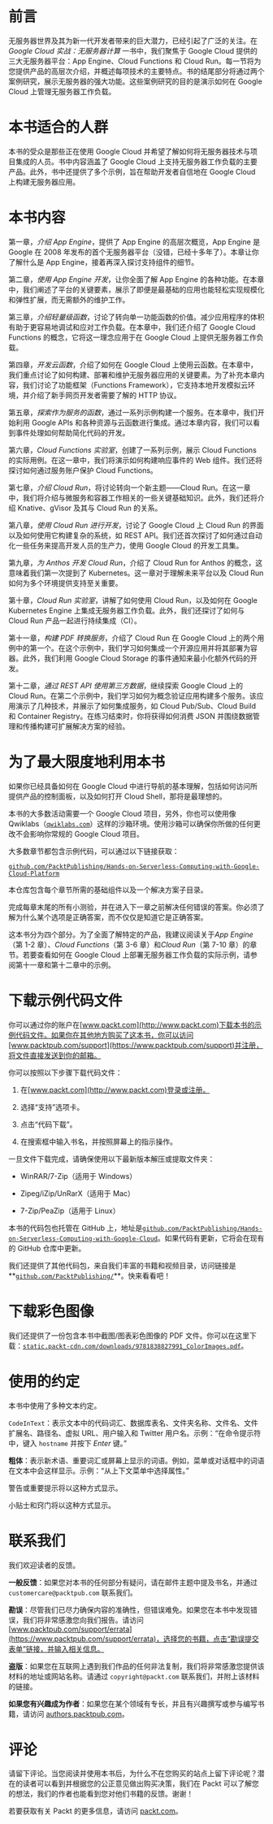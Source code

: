 # 前言

无服务器世界及其为新一代开发者带来的巨大潜力，已经引起了广泛的关注。在 *Google Cloud 实战：无服务器计算* 一书中，我们聚焦于 Google Cloud 提供的三大无服务器平台：App Engine、Cloud Functions 和 Cloud Run。每一节将为您提供产品的高层次介绍，并概述每项技术的主要特点。书的结尾部分将通过两个案例研究，展示无服务器的强大功能。这些案例研究的目的是演示如何在 Google Cloud 上管理无服务器工作负载。

# 本书适合的人群

本书的受众是那些正在使用 Google Cloud 并希望了解如何将无服务器技术与项目集成的人员。书中内容涵盖了 Google Cloud 上支持无服务器工作负载的主要产品。此外，书中还提供了多个示例，旨在帮助开发者自信地在 Google Cloud 上构建无服务器应用。

# 本书内容

第一章，*介绍 App Engine*，提供了 App Engine 的高层次概览，App Engine 是 Google 在 2008 年发布的首个无服务器平台（没错，已经十多年了）。本章让你了解什么是 App Engine，接着再深入探讨支持组件的细节。

第二章，*使用 App Engine 开发*，让你全面了解 App Engine 的各种功能。在本章中，我们阐述了平台的关键要素，展示了即便是最基础的应用也能轻松实现规模化和弹性扩展，而无需额外的维护工作。

第三章，*介绍轻量级函数*，讨论了转向单一功能函数的价值。减少应用程序的体积有助于更容易地调试和应对工作负载。在本章中，我们还介绍了 Google Cloud Functions 的概念，它将这一理念应用于在 Google Cloud 上提供无服务器工作负载。

第四章，*开发云函数*，介绍了如何在 Google Cloud 上使用云函数。在本章中，我们重点讨论了如何构建、部署和维护无服务器应用的关键要素。为了补充本章内容，我们讨论了功能框架（Functions Framework），它支持本地开发模拟云环境，并介绍了新手网页开发者需要了解的 HTTP 协议。

第五章，*探索作为服务的函数*，通过一系列示例构建一个服务。在本章中，我们开始利用 Google APIs 和各种资源与云函数进行集成。通过本章内容，我们可以看到事件处理如何帮助简化代码的开发。

第六章，*Cloud Functions 实验室*，创建了一系列示例，展示 Cloud Functions 的实际用例。在这一章中，我们将演示如何构建响应事件的 Web 组件。我们还将探讨如何通过服务账户保护 Cloud Functions。

第七章，*介绍 Cloud Run*，将讨论转向一个新主题——Cloud Run。在这一章中，我们将介绍与微服务和容器工作相关的一些关键基础知识。此外，我们还将介绍 Knative、gVisor 及其与 Cloud Run 的关系。

第八章，*使用 Cloud Run 进行开发*，讨论了 Google Cloud 上 Cloud Run 的界面以及如何使用它构建复杂的系统，如 REST API。我们还首次探讨了如何通过自动化一些任务来提高开发人员的生产力，使用 Google Cloud 的开发工具集。

第九章，*为 Anthos 开发 Cloud Run*，介绍了 Cloud Run for Anthos 的概念，这意味着我们第一次提到了 Kubernetes。这一章对于理解未来平台以及 Cloud Run 如何为多个环境提供支持至关重要。

第十章，*Cloud Run 实验室*，讲解了如何使用 Cloud Run，以及如何在 Google Kubernetes Engine 上集成无服务器工作负载。此外，我们还探讨了如何与 Cloud Run 产品一起进行持续集成（CI）。

第十一章，*构建 PDF 转换服务*，介绍了 Cloud Run 在 Google Cloud 上的两个用例中的第一个。在这个示例中，我们学习如何集成一个开源应用并将其部署为容器。此外，我们利用 Google Cloud Storage 的事件通知来最小化额外代码的开发。

第十二章，*通过 REST API 使用第三方数据*，继续探索 Google Cloud 上的 Cloud Run。在第二个示例中，我们学习如何为概念验证应用构建多个服务。该应用演示了几种技术，并展示了如何集成服务，如 Cloud Pub/Sub、Cloud Build 和 Container Registry。在练习结束时，你将获得如何消费 JSON 并围绕数据管理和传播构建可扩展解决方案的经验。

# 为了最大限度地利用本书

如果你已经具备如何在 Google Cloud 中进行导航的基本理解，包括如何访问所提供产品的控制面板，以及如何打开 Cloud Shell，那将是最理想的。

本书的大多数活动需要一个 Google Cloud 项目，另外，你也可以使用像 Qwiklabs（[`qwiklabs.com`](https://qwiklabs.com)）这样的沙箱环境。使用沙箱可以确保你所做的任何更改不会影响你常规的 Google Cloud 项目。

大多数章节都包含示例代码，可以通过以下链接获取：

[`github.com/PacktPublishing/Hands-on-Serverless-Computing-with-Google-Cloud-Platform`](https://github.com/PacktPublishing/Hands-on-Serverless-Computing-with-Google-Cloud-Platform)

本仓库包含每个章节所需的基础组件以及一个解决方案子目录。

完成每章末尾的所有小测验，并在进入下一章之前解决任何错误的答案。你必须了解为什么某个选项是正确答案，而不仅仅是知道它是正确答案。

这本书分为四个部分。为了全面了解特定的产品，我建议阅读关于*App Engine*（第 1-2 章）、*Cloud Functions*（第 3-6 章）和*Cloud Run*（第 7-10 章）的章节。若要查看如何在 Google Cloud 上部署无服务器工作负载的实际示例，请参阅第十一章和第十二章中的示例。

# 下载示例代码文件

你可以通过你的账户在[www.packt.com](http://www.packt.com)下载本书的示例代码文件。如果你在其他地方购买了这本书，你可以访问[www.packtpub.com/support](https://www.packtpub.com/support)并注册，将文件直接发送到你的邮箱。

你可以按照以下步骤下载代码文件：

1.  在[www.packt.com](http://www.packt.com)登录或注册。

1.  选择“支持”选项卡。

1.  点击“代码下载”。

1.  在搜索框中输入书名，并按照屏幕上的指示操作。

一旦文件下载完成，请确保使用以下最新版本解压或提取文件夹：

+   WinRAR/7-Zip（适用于 Windows）

+   Zipeg/iZip/UnRarX（适用于 Mac）

+   7-Zip/PeaZip（适用于 Linux）

本书的代码包也托管在 GitHub 上，地址是[`github.com/PacktPublishing/Hands-on-Serverless-Computing-with-Google-Cloud`](https://github.com/PacktPublishing/Hands-on-Serverless-Computing-with-Google-Cloud)。如果代码有更新，它将会在现有的 GitHub 仓库中更新。

我们还提供了其他代码包，来自我们丰富的书籍和视频目录，访问链接是**[`github.com/PacktPublishing/`](https://github.com/PacktPublishing/)**。快来看看吧！

# 下载彩色图像

我们还提供了一份包含本书中截图/图表彩色图像的 PDF 文件。你可以在这里下载：[`static.packt-cdn.com/downloads/9781838827991_ColorImages.pdf`](https://static.packt-cdn.com/downloads/9781838827991_ColorImages.pdf)。

# 使用的约定

本书中使用了多种文本约定。

`CodeInText`：表示文本中的代码词汇、数据库表名、文件夹名称、文件名、文件扩展名、路径名、虚拟 URL、用户输入和 Twitter 用户名。示例：“在命令提示符中，键入 `hostname` 并按下 *Enter* 键。”

**粗体**：表示新术语、重要词汇或屏幕上显示的词语。例如，菜单或对话框中的词语在文本中会这样显示。示例：“从上下文菜单中选择属性。”

警告或重要提示将以这种方式显示。

小贴士和窍门将以这种方式显示。

# 联系我们

我们欢迎读者的反馈。

**一般反馈**：如果您对本书的任何部分有疑问，请在邮件主题中提及书名，并通过 `customercare@packtpub.com` 联系我们。

**勘误**：尽管我们已尽力确保内容的准确性，但错误难免。如果您在本书中发现错误，我们将非常感激您向我们报告。请访问 [www.packtpub.com/support/errata](https://www.packtpub.com/support/errata)，选择您的书籍，点击“勘误提交表单”链接，并输入相关信息。

**盗版**：如果您在互联网上遇到我们作品的任何非法复制，我们将非常感激您提供该材料的地址或网站名称。请通过 `copyright@packt.com` 联系我们，并附上该材料的链接。

**如果您有兴趣成为作者**：如果您在某个领域有专长，并且有兴趣撰写或参与编写书籍，请访问 [authors.packtpub.com](http://authors.packtpub.com/)。

# 评论

请留下评论。当您阅读并使用本书后，为什么不在您购买的站点上留下评论呢？潜在的读者可以看到并根据您的公正意见做出购买决策，我们在 Packt 可以了解您的想法，我们的作者也能看到您对他们书籍的反馈。谢谢！

若要获取有关 Packt 的更多信息，请访问 [packt.com](http://www.packt.com/)。
